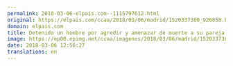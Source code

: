 ```yaml
---
permalink: 2018-03-06-elpais.com--1115797612.html
original: https://elpais.com/ccaa/2018/03/06/madrid/1520337380_926858.html#?ref=rss&format=simple&link=link
domain: elpais.com
title: Detenido un hombre por agredir y amenazar de muerte a su pareja
image: https://ep00.epimg.net/ccaa/imagenes/2018/03/06/madrid/1520337380_926858_1520339050_rrss_normal.jpg
date: 2018-03-06 12:56:27
translations: en
---
```


